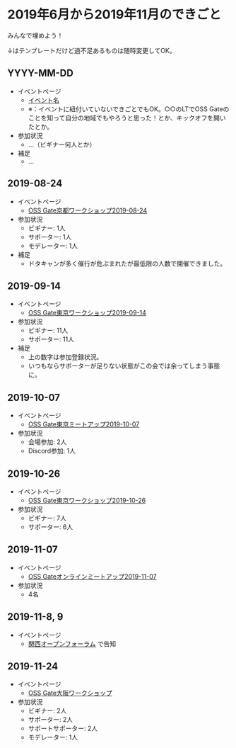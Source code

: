 # 2019年6月から2019年11月のできごと

みんなで埋めよう！

↓はテンプレートだけど過不足あるものは随時変更してOK。

## YYYY-MM-DD

* イベントページ
  * [イベント名](https://oss-gate.doorkeeper.jp/events/EVENT_ID)
  * ※：イベントに紐付いていないできごとでもOK。○○のLTでOSS Gateのことを知って自分の地域でもやろうと思った！とか、キックオフを開いたとか。
* 参加状況
  * ...（ビギナー何人とか）
* 補足
  * ...

## 2019-08-24

* イベントページ
  * [OSS Gate京都ワークショップ2019-08-24](https://oss-gate.doorkeeper.jp/events/94677)
* 参加状況
  * ビギナー: 1人
  * サポーター: 1人
  * モデレーター: 1人
* 補足
  * ドタキャンが多く催行が危ぶまれたが最低限の人数で開催できました。

## 2019-09-14

* イベントページ
  * [OSS Gate東京ワークショップ2019-09-14](https://oss-gate.doorkeeper.jp/events/90538)
* 参加状況
  * ビギナー: 11人
  * サポーター: 11人
* 補足
  * 上の数字は参加登録状況。
  * いつもならサポーターが足りない状態がこの会では余ってしまう事態に。

## 2019-10-07

* イベントページ
  * [OSS Gate東京ミートアップ2019-10-07](https://oss-gate.doorkeeper.jp/events/97386)
* 参加状況
  * 会場参加: 2人
  * Discord参加: 1人

## 2019-10-26

* イベントページ
  * [OSS Gate東京ワークショップ2019-10-26](https://oss-gate.doorkeeper.jp/events/92468)
* 参加状況
  * ビギナー: 7人
  * サポーター: 6人

## 2019-11-07

* イベントページ
  * [OSS Gateオンラインミートアップ2019-11-07](https://oss-gate.doorkeeper.jp/events/98922)
* 参加状況
  * 4名

## 2019-11-8, 9

* イベントページ
  * [関西オープンフォーラム](https://www.k-of.jp/2019/) で告知

## 2019-11-24

* イベントページ
  * [OSS Gate大阪ワークショップ](https://oss-gate.doorkeeper.jp/events/100178)
* 参加状況
  * ビギナー: 2人
  * サポーター: 2人
  * サポートサポーター: 2人
  * モデレーター: 1人
  

